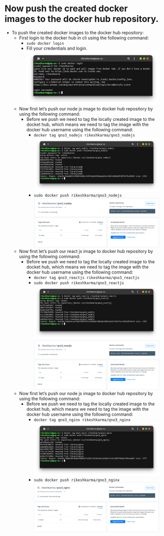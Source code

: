 # Now push the created docker images to the docker hub repository.

- To push the created docker images to the docker hub repository:
  - First login to the docker hub in cli using the following command:
    - `sudo docker login`
    - Fill your credentials and login.<br/>
  ![dockerhub login cli](https://github.com/LF-DevOps-Intern/4_4_server-docker-krishna-rikeshkarma/blob/main/Qno4/snapshots/dockerhub%20login%20cli.png)
  - Now first let’s push our node js image to docker hub repository by using the following command:
    - Before we push we need to tag the locally created image to the docket hub, which means we need to tag the image with the docker hub username using the following command:
      - `docker tag qno3_nodejs rikeshkarma/qno3_nodejs`<br/>
  ![push nodejs to dockerhub](https://github.com/LF-DevOps-Intern/4_4_server-docker-krishna-rikeshkarma/blob/main/Qno4/snapshots/push%20nodejs%20to%20docker%20hub.png)
      - `sudo docker push rikeshkarma/qno3_nodejs`<br/>
  ![nodejs app on docker hub](https://github.com/LF-DevOps-Intern/4_4_server-docker-krishna-rikeshkarma/blob/main/Qno4/snapshots/nodejs%20app%20on%20docker%20hub.png)
  - Now first let’s push our react js image to docker hub repository by using the following command:
    - Before we push we need to tag the locally created image to the docket hub, which means we need to tag the image with the docker hub username using the following command:
      - `docker tag qno3_reactjs rikeshkarma/qno3_reactjs`
      - `sudo docker push rikeshkarma/qno3_reactjs`<br/>
  ![push reactjs to docker hub](https://github.com/LF-DevOps-Intern/4_4_server-docker-krishna-rikeshkarma/blob/main/Qno4/snapshots/push%20reactjs%20to%20docker%20hub.png)<br/>
  ![reactjs app on docker hub](https://github.com/LF-DevOps-Intern/4_4_server-docker-krishna-rikeshkarma/blob/main/Qno4/snapshots/reactjs%20app%20on%20docker%20hub.png)
  - Now first let’s push our node js image to docker hub repository by using the following command:
    - Before we push we need to tag the locally created image to the docket hub, which means we need to tag the image with the docker hub username using the following command:
      - `docker tag qno3_nginx rikeshkarma/qno3_nginx`<br/>
  ![nginx to docker hub](https://github.com/LF-DevOps-Intern/4_4_server-docker-krishna-rikeshkarma/blob/main/Qno4/snapshots/nginx%20to%20docker%20hub.png)
      - `sudo docker push rikeshkarma/qno3_nginx`<br/>
  ![nginx on docker hub](https://github.com/LF-DevOps-Intern/4_4_server-docker-krishna-rikeshkarma/blob/main/Qno4/snapshots/nginx%20on%20docker%20hub.png)
